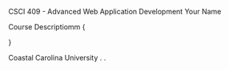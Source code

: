 CSCI 409 - Advanced Web Application Development
Your Name

Course Descriptiomm
{

}

Coastal Carolina University
.
.
